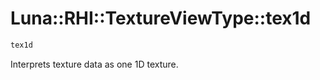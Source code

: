 # Luna::RHI::TextureViewType::tex1d

```c++
tex1d
```

Interprets texture data as one 1D texture. 

